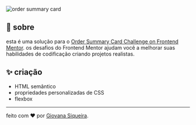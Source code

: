 ![order summary card](https://user-images.githubusercontent.com/75648437/151724282-ecc0aa09-ec58-45a6-85b5-a255b661ed84.png)

## 🌈 sobre

esta é uma solução para o [Order Summary Card Challenge on Frontend Mentor](https://www.frontendmentor.io/challenges/order-summary-component-QlPmajDUj). os desafios do Frontend Mentor ajudam você a melhorar suas habilidades de codificação criando projetos realistas.

## ✨ criação

- HTML semântico
- propriedades personalizadas de CSS
- flexbox

---

feito com ❤️ por [Giovana Siqueira](https://www.linkedin.com/in/giovana--siqueira/).

